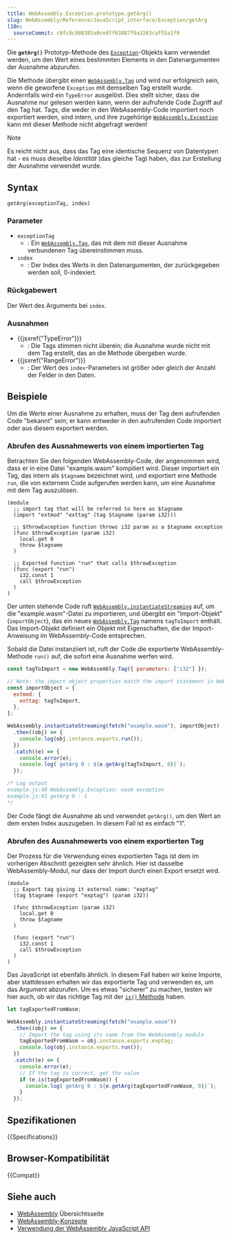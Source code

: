 ```yaml
---
title: WebAssembly.Exception.prototype.getArg()
slug: WebAssembly/Reference/JavaScript_interface/Exception/getArg
l10n:
  sourceCommit: c0fc8c988385a0ce8ff63887f9a3263caf55a1f9
---
```


Die **`getArg()`** Prototyp-Methode des [`Exception`](/de/docs/WebAssembly/Reference/JavaScript_interface/Exception)-Objekts kann verwendet werden, um den Wert eines bestimmten Elements in den Datenargumenten der Ausnahme abzurufen.

Die Methode übergibt einen [`WebAssembly.Tag`](/de/docs/WebAssembly/Reference/JavaScript_interface/Tag) und wird nur erfolgreich sein, wenn die geworfene `Exception` mit demselben Tag erstellt wurde. Andernfalls wird ein `TypeError` ausgelöst. Dies stellt sicher, dass die Ausnahme nur gelesen werden kann, wenn der aufrufende Code Zugriff auf den Tag hat. Tags, die weder in den WebAssembly-Code importiert noch exportiert werden, sind intern, und ihre zugehörige [`WebAssembly.Exception`](/de/docs/WebAssembly/Reference/JavaScript_interface/Exception) kann mit dieser Methode nicht abgefragt werden!

> [!NOTE]
> Es reicht nicht aus, dass das Tag eine identische Sequenz von Datentypen hat - es muss dieselbe _Identität_ (das gleiche Tag) haben, das zur Erstellung der Ausnahme verwendet wurde.

## Syntax

```js-nolint
getArg(exceptionTag, index)
```

### Parameter

- `exceptionTag`
  - : Ein [`WebAssembly.Tag`](/de/docs/WebAssembly/Reference/JavaScript_interface/Tag), das mit dem mit dieser Ausnahme verbundenen Tag übereinstimmen muss.
- `index`
  - : Der Index des Werts in den Datenargumenten, der zurückgegeben werden soll, 0-indexiert.

### Rückgabewert

Der Wert des Arguments bei `index`.

### Ausnahmen

- {{jsxref("TypeError")}}
  - : Die Tags stimmen nicht überein; die Ausnahme wurde nicht mit dem Tag erstellt, das an die Methode übergeben wurde.
- {{jsxref("RangeError")}}
  - : Der Wert des `index`-Parameters ist größer oder gleich der Anzahl der Felder in den Daten.

## Beispiele

Um die Werte einer Ausnahme zu erhalten, muss der Tag dem aufrufenden Code "bekannt" sein; er kann entweder in den aufrufenden Code importiert oder aus diesem exportiert werden.

### Abrufen des Ausnahmewerts von einem importierten Tag

Betrachten Sie den folgenden WebAssembly-Code, der angenommen wird, dass er in eine Datei "example.wasm" kompiliert wird. Dieser importiert ein Tag, das intern als `$tagname` bezeichnet wird, und exportiert eine Methode `run`, die von externem Code aufgerufen werden kann, um eine Ausnahme mit dem Tag auszulösen.

```wat
(module
  ;; import tag that will be referred to here as $tagname
  (import "extmod" "exttag" (tag $tagname (param i32)))

  ;; $throwException function throws i32 param as a $tagname exception
  (func $throwException (param i32)
    local.get 0
    throw $tagname
  )

  ;; Exported function "run" that calls $throwException
  (func (export "run")
    i32.const 1
    call $throwException
  )
)
```

Der unten stehende Code ruft [`WebAssembly.instantiateStreaming`](/de/docs/WebAssembly/Reference/JavaScript_interface/instantiateStreaming_static) auf, um die "example.wasm"-Datei zu importieren, und übergibt ein "Import-Objekt" (`importObject`), das ein neues [`WebAssembly.Tag`](/de/docs/WebAssembly/Reference/JavaScript_interface/Tag) namens `tagToImport` enthält. Das Import-Objekt definiert ein Objekt mit Eigenschaften, die der Import-Anweisung im WebAssembly-Code entsprechen.

Sobald die Datei instanziiert ist, ruft der Code die exportierte WebAssembly-Methode `run()` auf, die sofort eine Ausnahme werfen wird.

```js
const tagToImport = new WebAssembly.Tag({ parameters: ["i32"] });

// Note: the import object properties match the import statement in WebAssembly code!
const importObject = {
  extmod: {
    exttag: tagToImport,
  },
};

WebAssembly.instantiateStreaming(fetch("example.wasm"), importObject)
  .then((obj) => {
    console.log(obj.instance.exports.run());
  })
  .catch((e) => {
    console.error(e);
    console.log(`getArg 0 : ${e.getArg(tagToImport, 0)}`);
  });

/* Log output
example.js:40 WebAssembly.Exception: wasm exception
example.js:41 getArg 0 : 1
*/
```

Der Code fängt die Ausnahme ab und verwendet `getArg()`, um den Wert an dem ersten Index auszugeben. In diesem Fall ist es einfach "1".

### Abrufen des Ausnahmewerts von einem exportierten Tag

Der Prozess für die Verwendung eines exportierten Tags ist dem im vorherigen Abschnitt gezeigten sehr ähnlich. Hier ist dasselbe WebAssembly-Modul, nur dass der Import durch einen Export ersetzt wird.

```wat
(module
  ;; Export tag giving it external name: "exptag"
  (tag $tagname (export "exptag") (param i32))

  (func $throwException (param i32)
    local.get 0
    throw $tagname
  )

  (func (export "run")
    i32.const 1
    call $throwException
  )
)
```

Das JavaScript ist ebenfalls ähnlich. In diesem Fall haben wir keine Importe, aber stattdessen erhalten wir das exportierte Tag und verwenden es, um das Argument abzurufen. Um es etwas "sicherer" zu machen, testen wir hier auch, ob wir das richtige Tag mit der [`is()` Methode](/de/docs/WebAssembly/Reference/JavaScript_interface/Exception/is) haben.

```js
let tagExportedFromWasm;

WebAssembly.instantiateStreaming(fetch("example.wasm"))
  .then((obj) => {
    // Import the tag using its name from the WebAssembly module
    tagExportedFromWasm = obj.instance.exports.exptag;
    console.log(obj.instance.exports.run());
  })
  .catch((e) => {
    console.error(e);
    // If the tag is correct, get the value
    if (e.is(tagExportedFromWasm)) {
      console.log(`getArg 0 : ${e.getArg(tagExportedFromWasm, 0)}`);
    }
  });
```

## Spezifikationen

{{Specifications}}

## Browser-Kompatibilität

{{Compat}}

## Siehe auch

- [WebAssembly](/de/docs/WebAssembly) Übersichtsseite
- [WebAssembly-Konzepte](/de/docs/WebAssembly/Guides/Concepts)
- [Verwendung der WebAssembly JavaScript API](/de/docs/WebAssembly/Guides/Using_the_JavaScript_API)
